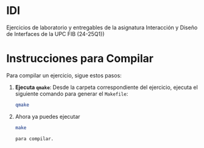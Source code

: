 # IDI
Ejercicios de laboratorio y entregables de la asignatura Interacción y Diseño de Interfaces de la UPC FIB (24-25Q1))

# Instrucciones para Compilar

Para compilar un ejercicio, sigue estos pasos:

1. **Ejecuta `qmake`**:
   Desde la carpeta correspondiente del ejercicio, ejecuta el siguiente comando para generar el `Makefile`:
   ```bash
   qmake

2. Ahora ya puedes ejecutar 
   ```bash 
   make

   para compilar.
